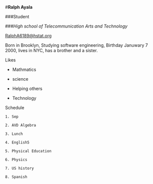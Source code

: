 #**Ralph Ayala**

###Student

###_High school of Telecommunication Arts and Technology_

RalphA6189@hstat.org

Born in Brooklyn, Studying software engineering, Birthday Januwary 7 2000, lives in NYC, has a brother and a sister.

Likes
 
* Mathmatics
 
* science
 
* Helping others
 
* Technology

Schedule

    1. Sep 

    2. AVD Algebra 

    3. Lunch 

    4. English5 

    5. Physical Education

    6. Physics 

    7. US history 

    8. Spanish

